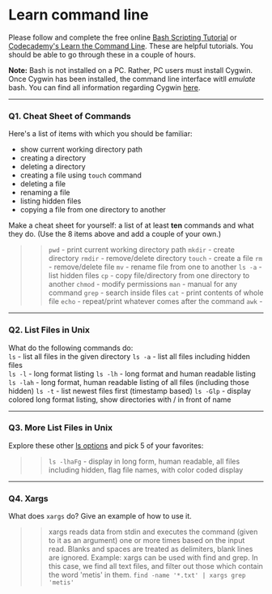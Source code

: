 # Learn command line

Please follow and complete the free online [Bash Scripting Tutorial](https://ryanstutorials.net/bash-scripting-tutorial/) or [Codecademy's Learn the Command Line](https://www.codecademy.com/learn/learn-the-command-line). These are helpful tutorials. You should be able to go through these in a couple of hours.

**Note:** Bash is not installed on a PC. Rather, PC users must install Cygwin. Once Cygwin has been installed, the command line interface witll _emulate_ bash. You can find all information regarding Cygwin [here](https://www.cygwin.com/).

---

### Q1.  Cheat Sheet of Commands  

Here's a list of items with which you should be familiar:  
* show current working directory path
* creating a directory
* deleting a directory
* creating a file using `touch` command
* deleting a file
* renaming a file
* listing hidden files
* copying a file from one directory to another

Make a cheat sheet for yourself: a list of at least **ten** commands and what they do.  (Use the 8 items above and add a couple of your own.)  

> > `pwd`   -  print current working directory path
    `mkdir` -  create directory
    `rmdir` -  remove/delete directory
    `touch` -  create a file
    `rm`    -  remove/delete file
    `mv`    -  rename file from one to another
    `ls -a`    -  list hidden files
    `cp`    -  copy file/directory from one directory to another
    `chmod` -  modify permissions
    `man`   -  manual for any command
    `grep`  -  search inside files
    `cat`   -  print contents of whole file
    `echo`  -  repeat/print whatever comes after the command
    `awk`   -  



---

### Q2.  List Files in Unix   

What do the following commands do:  
`ls`    - list all files in the given directory
`ls -a` - list all files including hidden files  
`ls -l` - long format listing
`ls -lh` - long format and human readable listing  
`ls -lah` - long format, human readable listing of all files (including those hidden)
`ls -t`  - list newest files first (timestamp based)
`ls -Glp` - display colored long format listing, show directories with / in front of name


---

### Q3.  More List Files in Unix  

Explore these other [ls options](http://www.techonthenet.com/unix/basic/ls.php) and pick 5 of your favorites:

> > `ls -lhaFg` - display in long form, human readable, all files including hidden, flag file names, with color coded display

---

### Q4.  Xargs   

What does `xargs` do? Give an example of how to use it.

> > xargs reads data from stdin and executes the command (given to it as an argument) one or more times based on the input read. Blanks and spaces are treated as delimiters, blank lines are ignored.
Example: xargs can be used with find and grep. In this case, we find all text files, and filter out those which contain the word 'metis' in them.
  `find -name '*.txt' | xargs grep 'metis'`
